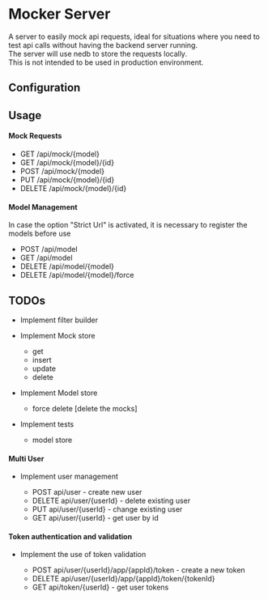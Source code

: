 # Mocker Server #

A server to easily mock api requests, ideal for situations where you need to test api calls without having the backend server running.  
The server will use nedb to store the requests locally.  
This is not intended to be used in production environment.

## Configuration ##


## Usage ##

#### Mock Requests ####

- GET /api/mock/{model}
- GET /api/mock/{model}/{id}
- POST /api/mock/{model}
- PUT /api/mock/{model}/{id}
- DELETE /api/mock/{model}/{id}

#### Model Management ####
In case the option "Strict Url" is activated, it is necessary to register the models before use

- POST /api/model
- GET /api/model
- DELETE /api/model/{model}
- DELETE /api/model/{model}/force


## TODOs ##
- Implement filter builder

- Implement Mock store
  - get
  - insert
  - update
  - delete

- Implement Model store
  - force delete [delete the mocks]

- Implement tests
  - model store

#### Multi User ####

- Implement user management  

  - POST api/user - create new user
  - DELETE api/user/{userId} - delete existing user
  - PUT api/user/{userId} - change existing user
  - GET api/user/{userId} - get user by id


#### Token authentication and validation ####

- Implement the use of token validation

  - POST api/user/{userId}/app/{appId}/token - create a new token
  - DELETE api/user/{userId}/app/{appId}/token/{tokenId}
  - GET api/token/{userId} - get user tokens
